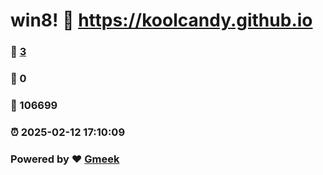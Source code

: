 # win8! :link: https://koolcandy.github.io 
### :page_facing_up: [3](https://koolcandy.github.io/tag.html) 
### :speech_balloon: 0 
### :hibiscus: 106699 
### :alarm_clock: 2025-02-12 17:10:09 
### Powered by :heart: [Gmeek](https://github.com/Meekdai/Gmeek)
